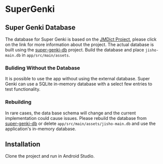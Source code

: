 # SuperGenki

## Super Genki Database
The database for Super Genki is based on the [JMDict Project](http://edrdg.org/jmdict/j_jmdict.html), please click on the link for more information about the project.
The actual database is built using the [super-genki-db](https://github.com/Xsixteen/super-genki-db) project.
Build the database and place `jisho-main.db` in `app/src/main/assets`.

### Buliding Without the Database
It is possible to use the app without using the external database.
Super Genki can use a SQLite in-memory database with a select few entries to test functionality.

### Rebuilding
In rare cases, the data base schema will change and the current implementation could cause issues.
Please rebuild the database from [super-genki-db](https://github.com/Xsixteen/super-genki-db) or delete `app/src/main/assets/jisho-main.db` and use the application's in-memory database.

## Installation
Clone the project and run in Android Studio.
